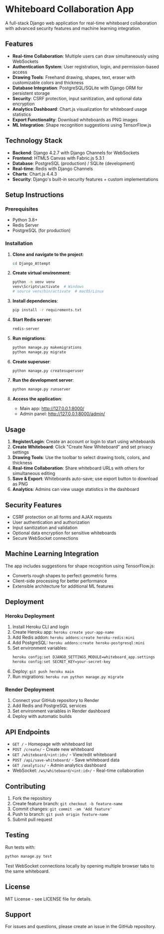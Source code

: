 # Whiteboard Collaboration App

A full-stack Django web application for real-time whiteboard collaboration with advanced security features and machine learning integration.

## Features

- **Real-time Collaboration**: Multiple users can draw simultaneously using WebSockets
- **Authentication System**: User registration, login, and permission-based access
- **Drawing Tools**: Freehand drawing, shapes, text, eraser with customizable colors and thickness
- **Database Integration**: PostgreSQL/SQLite with Django ORM for persistent storage
- **Security**: CSRF protection, input sanitization, and optional data encryption
- **Analytics Dashboard**: Chart.js visualization for whiteboard usage statistics
- **Export Functionality**: Download whiteboards as PNG images
- **ML Integration**: Shape recognition suggestions using TensorFlow.js

## Technology Stack

- **Backend**: Django 4.2.7 with Django Channels for WebSockets
- **Frontend**: HTML5 Canvas with Fabric.js 5.3.1
- **Database**: PostgreSQL (production) / SQLite (development)
- **Real-time**: Redis with Django Channels
- **Charts**: Chart.js 4.4.3
- **Security**: Django's built-in security features + custom implementations

## Setup Instructions

### Prerequisites

- Python 3.8+
- Redis Server
- PostgreSQL (for production)

### Installation

1. **Clone and navigate to the project**:
   ```bash
   cd Django_Attempt
   ```

2. **Create virtual environment**:
   ```bash
   python -m venv venv
   venv\Scripts\activate  # Windows
   # source venv/bin/activate  # macOS/Linux
   ```

3. **Install dependencies**:
   ```bash
   pip install -r requirements.txt
   ```

4. **Start Redis server**:
   ```bash
   redis-server
   ```

5. **Run migrations**:
   ```bash
   python manage.py makemigrations
   python manage.py migrate
   ```

6. **Create superuser**:
   ```bash
   python manage.py createsuperuser
   ```

7. **Run the development server**:
   ```bash
   python manage.py runserver
   ```

8. **Access the application**:
   - Main app: http://127.0.0.1:8000/
   - Admin panel: http://127.0.0.1:8000/admin/

## Usage

1. **Register/Login**: Create an account or login to start using whiteboards
2. **Create Whiteboard**: Click "Create New Whiteboard" and set privacy settings
3. **Drawing Tools**: Use the toolbar to select drawing tools, colors, and thickness
4. **Real-time Collaboration**: Share whiteboard URLs with others for simultaneous editing
5. **Save & Export**: Whiteboards auto-save; use export button to download as PNG
6. **Analytics**: Admins can view usage statistics in the dashboard

## Security Features

- CSRF protection on all forms and AJAX requests
- User authentication and authorization
- Input sanitization and validation
- Optional data encryption for sensitive whiteboards
- Secure WebSocket connections

## Machine Learning Integration

The app includes suggestions for shape recognition using TensorFlow.js:
- Converts rough shapes to perfect geometric forms
- Client-side processing for better performance
- Extensible architecture for additional ML features

## Deployment

### Heroku Deployment

1. Install Heroku CLI and login
2. Create Heroku app: `heroku create your-app-name`
3. Add Redis addon: `heroku addons:create heroku-redis:mini`
4. Add PostgreSQL: `heroku addons:create heroku-postgresql:mini`
5. Set environment variables:
   ```bash
   heroku config:set DJANGO_SETTINGS_MODULE=whiteboard_app.settings
   heroku config:set SECRET_KEY=your-secret-key
   ```
6. Deploy: `git push heroku main`
7. Run migrations: `heroku run python manage.py migrate`

### Render Deployment

1. Connect your GitHub repository to Render
2. Add Redis and PostgreSQL services
3. Set environment variables in Render dashboard
4. Deploy with automatic builds

## API Endpoints

- `GET /` - Homepage with whiteboard list
- `POST /create/` - Create new whiteboard
- `GET /whiteboard/<int:id>/` - View/edit whiteboard
- `POST /api/save-whiteboard/` - Save whiteboard data
- `GET /analytics/` - Admin analytics dashboard
- WebSocket: `/ws/whiteboard/<int:id>/` - Real-time collaboration

## Contributing

1. Fork the repository
2. Create feature branch: `git checkout -b feature-name`
3. Commit changes: `git commit -am 'Add feature'`
4. Push to branch: `git push origin feature-name`
5. Submit pull request

## Testing

Run tests with:
```bash
python manage.py test
```

Test WebSocket connections locally by opening multiple browser tabs to the same whiteboard.

## License

MIT License - see LICENSE file for details.

## Support

For issues and questions, please create an issue in the GitHub repository.
